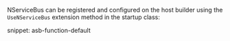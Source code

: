 NServiceBus can be registered and configured on the host builder using the `UseNServiceBus` extension method in the startup class:

snippet: asb-function-default
